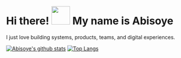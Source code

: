# Hi there! <img src="https://raw.githubusercontent.com/MartinHeinz/MartinHeinz/master/wave.gif" width="50px"> My name is Abisoye 

I just love building systems, products, teams, and digital experiences.

[![Abisoye's github stats](https://github-readme-stats.vercel.app/api/?username=AbisoyeAlli&show_icons=true&theme=radical)](https://github.com/AbisoyeAlli/github-readme-stats)
[![Top Langs](https://github-readme-stats.vercel.app/api/top-langs/?username=AbisoyeAlli&layout=compact&theme=dark)](https://github.com/AbisoyeAlli/github-readme-stats)


